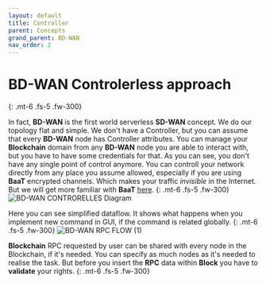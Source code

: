 ```yaml
---
layout: default
title: Controller
parent: Concepts
grand_parent: BD-WAN
nav_order: 2
---
```


# BD-WAN Controlerless approach

{: .mt-6 .fs-5 .fw-300}


In fact, **BD-WAN** is the first world serverless **SD-WAN** concept. We do our topology flat and simple. We don't have a Controller, but you can assume that every **BD-WAN** node has Controller attributes. You can manage your **Blockchain** domain from any **BD-WAN** node you are able to interact with, but you have to have some credentials for that. As you can see, you don't have any single point of control anymore. You can controll your network directly from any place you assume allowed, especially if you are using **BaaT** encrypted channels. Which makes your traffic *invisible* in the Internet. But we will get more familiar with **BaaT** [here](https://**BD-WAN**.github.io//docs/BaaT).
{: .mt-6 .fs-5 .fw-300}
![BD-WAN CONTRORELLES Diagram](https://user-images.githubusercontent.com/107935539/178145474-1c055140-ea45-4a0e-8794-a1603a240ef4.png)

Here you can see simplified dataflow. It shows what happens when you implement new command in GUI, if the command is related globally.
{: .mt-6 .fs-5 .fw-300}
![**BD-WAN** RPC FLOW (1)](https://user-images.githubusercontent.com/107935539/177583340-34f067be-ba92-42b9-9fd1-bc8f44118f0a.png)

**Blockchain** RPC requested by user can be shared with every node in the Blockchain, if it's needed. You can specify as much nodes as it's needed to realise the task. But before you insert the **RPC** data within **Block** you have to **validate** your rights.
{: .mt-6 .fs-5 .fw-300}